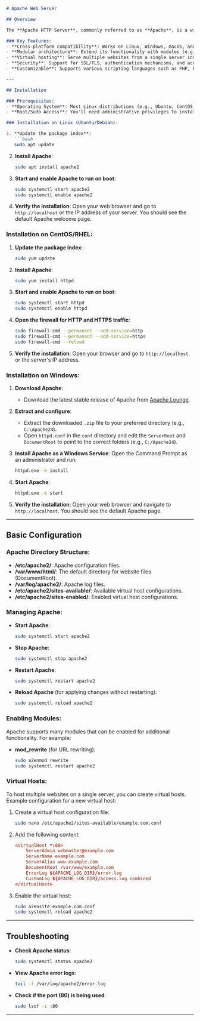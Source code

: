 ```markdown
# Apache Web Server

## Overview

The **Apache HTTP Server**, commonly referred to as **Apache**, is a widely-used open-source web server that powers a significant portion of websites across the internet. It is known for its stability, flexibility, and scalability. Apache supports a variety of functionalities through modules, making it versatile for different use cases, such as serving static files, hosting dynamic websites, and acting as a reverse proxy.

### Key Features:
- **Cross-platform compatibility**: Works on Linux, Windows, macOS, and many other platforms.
- **Modular architecture**: Extend its functionality with modules (e.g., mod_ssl for SSL, mod_rewrite for URL rewriting).
- **Virtual hosting**: Serve multiple websites from a single server instance.
- **Security**: Support for SSL/TLS, authentication mechanisms, and access control.
- **Customizable**: Supports various scripting languages such as PHP, Python, and Perl through additional modules.

---

## Installation

### Prerequisites:
- **Operating System**: Most Linux distributions (e.g., Ubuntu, CentOS, Debian), Windows, or macOS.
- **Root/Sudo Access**: You'll need administrative privileges to install and configure Apache.

### Installation on Linux (Ubuntu/Debian):

1. **Update the package index**:
   ```bash
   sudo apt update
   ```

2. **Install Apache**:
   ```bash
   sudo apt install apache2
   ```

3. **Start and enable Apache to run on boot**:
   ```bash
   sudo systemctl start apache2
   sudo systemctl enable apache2
   ```

4. **Verify the installation**:
   Open your web browser and go to `http://localhost` or the IP address of your server. You should see the default Apache welcome page.

### Installation on CentOS/RHEL:

1. **Update the package index**:
   ```bash
   sudo yum update
   ```

2. **Install Apache**:
   ```bash
   sudo yum install httpd
   ```

3. **Start and enable Apache to run on boot**:
   ```bash
   sudo systemctl start httpd
   sudo systemctl enable httpd
   ```

4. **Open the firewall for HTTP and HTTPS traffic**:
   ```bash
   sudo firewall-cmd --permanent --add-service=http
   sudo firewall-cmd --permanent --add-service=https
   sudo firewall-cmd --reload
   ```

5. **Verify the installation**:
   Open your browser and go to `http://localhost` or the server's IP address.

### Installation on Windows:

1. **Download Apache**:
   - Download the latest stable release of Apache from [Apache Lounge](https://www.apachelounge.com/download/).

2. **Extract and configure**:
   - Extract the downloaded `.zip` file to your preferred directory (e.g., `C:\Apache24`).
   - Open `httpd.conf` in the `conf` directory and edit the `ServerRoot` and `DocumentRoot` to point to the correct folders (e.g., `C:/Apache24`).

3. **Install Apache as a Windows Service**:
   Open the Command Prompt as an administrator and run:
   ```bash
   httpd.exe -k install
   ```

4. **Start Apache**:
   ```bash
   httpd.exe -k start
   ```

5. **Verify the installation**:
   Open your web browser and navigate to `http://localhost`. You should see the default Apache page.

---

## Basic Configuration

### Apache Directory Structure:

- **/etc/apache2/**: Apache configuration files.
- **/var/www/html/**: The default directory for website files (DocumentRoot).
- **/var/log/apache2/**: Apache log files.
- **/etc/apache2/sites-available/**: Available virtual host configurations.
- **/etc/apache2/sites-enabled/**: Enabled virtual host configurations.

### Managing Apache:

- **Start Apache**:
  ```bash
  sudo systemctl start apache2
  ```

- **Stop Apache**:
  ```bash
  sudo systemctl stop apache2
  ```

- **Restart Apache**:
  ```bash
  sudo systemctl restart apache2
  ```

- **Reload Apache** (for applying changes without restarting):
  ```bash
  sudo systemctl reload apache2
  ```

### Enabling Modules:

Apache supports many modules that can be enabled for additional functionality. For example:

- **mod_rewrite** (for URL rewriting):
  ```bash
  sudo a2enmod rewrite
  sudo systemctl restart apache2
  ```

### Virtual Hosts:

To host multiple websites on a single server, you can create virtual hosts. Example configuration for a new virtual host:

1. Create a virtual host configuration file:
   ```bash
   sudo nano /etc/apache2/sites-available/example.com.conf
   ```

2. Add the following content:

   ```conf
   <VirtualHost *:80>
       ServerAdmin webmaster@example.com
       ServerName example.com
       ServerAlias www.example.com
       DocumentRoot /var/www/example.com
       ErrorLog ${APACHE_LOG_DIR}/error.log
       CustomLog ${APACHE_LOG_DIR}/access.log combined
   </VirtualHost>
   ```

3. Enable the virtual host:
   ```bash
   sudo a2ensite example.com.conf
   sudo systemctl reload apache2
   ```

---

## Troubleshooting

- **Check Apache status**:
  ```bash
  sudo systemctl status apache2
  ```

- **View Apache error logs**:
  ```bash
  tail -f /var/log/apache2/error.log
  ```

- **Check if the port (80) is being used**:
  ```bash
  sudo lsof -i :80
  ```

---
